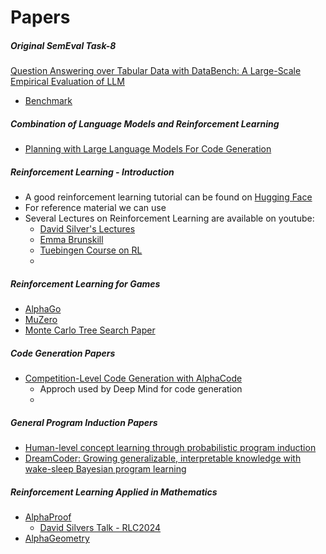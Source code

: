 # Papers 

##### Original SemEval Task-8

[Question Answering over Tabular Data with DataBench: A Large-Scale Empirical Evaluation of LLM](./paper/00-origin-paper.pdf)

* [Benchmark](https://github.com/cicl-iscl/SemEval25-Task8-Adrianna-Aakarsh-Yang/blob/main/notebooks/baseline.ipynb)

##### Combination of Language Models and Reinforcement Learning
* [Planning with Large Language Models For Code Generation](./paper/01-code-generation.pdf)

##### Reinforcement Learning - Introduction

* A good reinforcement learning tutorial can be found on [Hugging Face](https://huggingface.co/learn/deep-rl-course/unit4/policy-gradient)
* For reference material we can use
* Several Lectures on Reinforcement Learning are available on youtube: 
	* [David Silver's Lectures](https://www.youtube.com/watch?v=2pWv7GOvuf0&list=PLqYmG7hTraZDM-OYHWgPebj2MfCFzFObQ) 
	* [Emma Brunskill](https://www.youtube.com/watch?v=FgzM3zpZ55o&list=PLoROMvodv4rOSOPzutgyCTapiGlY2Nd8u)
	* [Tuebingen Course on RL](https://uni-tuebingen.de/en/fakultaeten/mathematisch-naturwissenschaftliche-fakultaet/fachbereiche/informatik/lehrstuehle/distributed-intelligence/teaching/lectures/reinforcement-learning-lecture-ws-202425/)
	* 
##### Reinforcement Learning for Games
* [AlphaGo](https://www.nature.com/articles/nature16961)
* [MuZero](https://arxiv.org/abs/1911.08265)
* [Monte Carlo Tree Search Paper](./paper/05-mcts-survey.pdf)


##### Code Generation Papers
* [Competition-Level Code Generation with AlphaCode](https://arxiv.org/abs/2203.07814)
	* Approch used by Deep Mind for code generation
	* 
 
##### General Program Induction Papers 
* [Human-level concept learning through probabilistic program induction](https://www.cs.cmu.edu/~rsalakhu/papers/LakeEtAl2015Science.pdf)
* [DreamCoder: Growing generalizable, interpretable knowledge with wake-sleep Bayesian program learning](https://arxiv.org/pdf/2006.08381)

##### Reinforcement Learning Applied in Mathematics 
* [AlphaProof](https://deepmind.google/discover/blog/ai-solves-imo-problems-at-silver-medal-level/)
	* [David Silvers Talk - RLC2024](https://www.youtube.com/watch?v=pkpJMNjvgXw&list=PLEA9Mnr-L18lI_I-EkyAc1-gXgBj52oV5&index=4)
* [AlphaGeometry](https://www.nature.com/articles/s41586-023-06747-5)